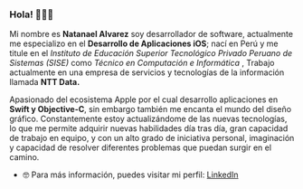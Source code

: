 ### Hola! 👨🏻‍💻

Mi nombre es **Natanael Alvarez** soy desarrollador de software, actualmente me especializo en el **Desarrollo de Aplicaciones iOS**; nací en Perú y me titule en el *Instituto de Educación Superior Tecnológico Privado Peruano de Sistemas (SISE)* como *Técnico en Computación e Informática* , Trabajo actualmente en una empresa de servicios y tecnologías de la información llamada **NTT Data.**

Apasionado del ecosistema Apple por el cual desarrollo aplicaciones en **Swift y Objective-C**, sin embargo también me encanta el mundo del diseño gráfico. Constantemente estoy actualizándome de las nuevas tecnologías, lo que me permite adquirir nuevas habilidades día tras día, gran capacidad de trabajo en equipo, y con un alto grado de iniciativa personal, imaginación y capacidad de resolver diferentes problemas que puedan surgir en el camino.

- 🤓 Para más información, puedes visitar mi perfil: [LinkedIn](https://www.linkedin.com/in/natanael-simri-alvarez-guzman-366961122) 
